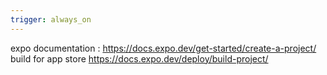 ```yaml
---
trigger: always_on
---
```


expo documentation : https://docs.expo.dev/get-started/create-a-project/
build for app store https://docs.expo.dev/deploy/build-project/